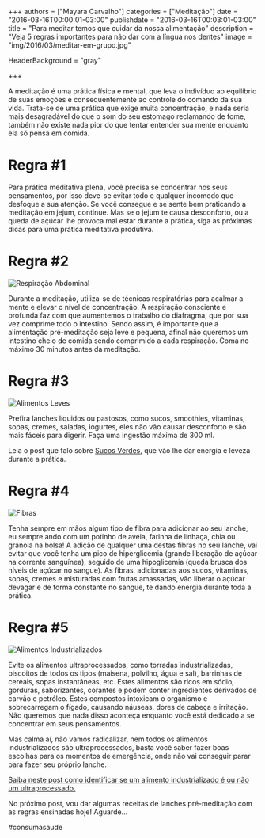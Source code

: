 +++
authors = ["Mayara Carvalho"]
categories = ["Meditação"]
date = "2016-03-16T00:00:01-03:00"
publishdate = "2016-03-16T00:03:01-03:00"
title = "Para meditar temos que cuidar da nossa alimentação"
description = "Veja 5 regras importantes para não dar com a língua nos dentes"
image = "img/2016/03/meditar-em-grupo.jpg"

HeaderBackground = "gray"

+++

A meditação é uma prática física e mental, que leva o indivíduo ao equilíbrio de suas emoções e consequentemente ao controle do comando da sua vida. Trata-se de uma prática que exige muita concentração, e nada seria mais desagradável do que o som do seu estomago reclamando de fome, também não existe nada pior do que tentar entender sua mente enquanto ela só pensa em comida.

# Regra #1

Para prática meditativa plena, você precisa se concentrar nos seus pensamentos, por isso deve-se evitar todo e qualquer incomodo que desfoque a sua atenção. Se você consegue e se sente bem praticando a meditação em jejum, continue. Mas se o jejum te causa desconforto, ou a queda de açúcar lhe provoca mal estar durante a prática, siga as próximas dicas para uma prática meditativa produtiva.

# Regra #2

![Respiração Abdominal](https://s3-sa-east-1.amazonaws.com/blog.autoconexao.org.br/img/2016/01/respiracao-abdominal.jpg)

Durante a meditação, utiliza-se de técnicas respiratórias para acalmar a mente e elevar o nível de concentração. A respiração consciente e profunda faz com que aumentemos o trabalho do diafragma, que por sua vez comprime todo o intestino. Sendo assim, é importante que a alimentação pré-meditação seja leve e pequena, afinal não queremos um intestino cheio de comida sendo comprimido a cada respiração. Coma no máximo 30 minutos antes da meditação.


# Regra #3

![Alimentos Leves](https://s3-sa-east-1.amazonaws.com/blog.autoconexao.org.br/img/2016/01/alimentacao-leve.jpg)

Prefira lanches líquidos ou pastosos, como sucos, smoothies, vitaminas, sopas, cremes, saladas, iogurtes, eles não vão causar desconforto e são mais fáceis para digerir. Faça uma ingestão máxima de 300 ml.


Leia o post que falo sobre [Sucos Verdes][97d885ce], que vão lhe dar energia e leveza durante a prática.

  [97d885ce]: http://blog.autoconexao.org.br/post/2015/09/suco-verde/ "Sucos Verdes"

# Regra #4

![Fibras](https://s3-sa-east-1.amazonaws.com/blog.autoconexao.org.br/img/2016/01/fibras.jpg)

Tenha sempre em mãos algum tipo de fibra para adicionar ao seu lanche, eu sempre ando com um potinho de aveia,  farinha de linhaça, chia ou granola na bolsa! A adição de qualquer uma destas fibras no seu lanche, vai evitar que você tenha um pico de hiperglicemia (grande liberação de açúcar na corrente sanguínea), seguido de uma hipoglicemia (queda brusca dos níveis de açúcar no sangue). As fibras, adicionadas aos sucos, vitaminas, sopas, cremes e misturadas com frutas amassadas, vão liberar o açúcar devagar e de forma constante no sangue, te dando energia durante toda a prática.


# Regra #5

![Alimentos Industrializados](https://s3-sa-east-1.amazonaws.com/blog.autoconexao.org.br/img/2016/01/industrializados.jpg)

Evite os alimentos ultraprocessados, como torradas industrializadas, biscoitos de todos os tipos (maisena, polvilho, água e sal), barrinhas de cereais, sopas instantâneas, etc. Estes alimentos são ricos em sódio, gorduras, saborizantes, corantes e podem conter ingredientes derivados de carvão e petróleo. Estes compostos intoxicam o organismo e sobrecarregam o fígado, causando náuseas, dores de cabeça e irritação. Não queremos que nada disso aconteça enquanto você está dedicado a se concentrar em seus pensamentos.

Mas calma aí, não vamos radicalizar, nem todos os alimentos industrializados são ultraprocessados, basta você saber fazer boas escolhas para os momentos de emergência, onde não vai conseguir parar para fazer seu próprio lanche.

[Saiba neste post como identificar se um alimento industrializado é ou não um ultraprocessado. ](http://blog.autoconexao.org.br/post/2015/10/alimentos-naturais-vs-industrializados-parte-2/)

No próximo post, vou dar algumas receitas de lanches pré-meditação com as regras ensinadas hoje! Aguarde...

#consumasaude
